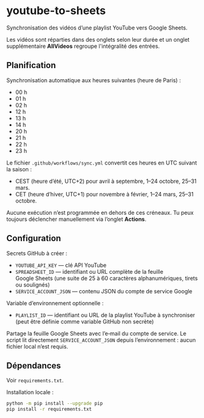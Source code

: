 # youtube-to-sheets

Synchronisation des vidéos d’une playlist YouTube vers Google Sheets.

Les vidéos sont réparties dans des onglets selon leur durée et un onglet
supplémentaire **AllVideos** regroupe l'intégralité des entrées.

## Planification

Synchronisation automatique aux heures suivantes (heure de Paris) :
- 00 h
- 01 h
- 02 h
- 12 h
- 13 h
- 14 h
- 20 h
- 21 h
- 22 h
- 23 h

Le fichier `.github/workflows/sync.yml` convertit ces heures en UTC suivant la saison :
- CEST (heure d’été, UTC+2) pour avril à septembre, 1–24 octobre, 25–31 mars.
- CET (heure d’hiver, UTC+1) pour novembre à février, 1–24 mars, 25–31 octobre.

Aucune exécution n’est programmée en dehors de ces créneaux.
Tu peux toujours déclencher manuellement via l’onglet **Actions**.

## Configuration

Secrets GitHub à créer :
- `YOUTUBE_API_KEY` — clé API YouTube
- `SPREADSHEET_ID` — identifiant ou URL complète de la feuille Google Sheets
  (une suite de 25 à 60 caractères alphanumériques, tirets ou soulignés)
- `SERVICE_ACCOUNT_JSON` — contenu JSON du compte de service Google

Variable d’environnement optionnelle :
- `PLAYLIST_ID` — identifiant ou URL de la playlist YouTube à synchroniser
  (peut être définie comme variable GitHub non secrète)

Partage la feuille Google Sheets avec l’e‑mail du compte de service.
Le script lit directement `SERVICE_ACCOUNT_JSON` depuis l’environnement : aucun fichier local n’est requis.

## Dépendances

Voir `requirements.txt`.

Installation locale :
```bash
python -m pip install --upgrade pip
pip install -r requirements.txt
```

